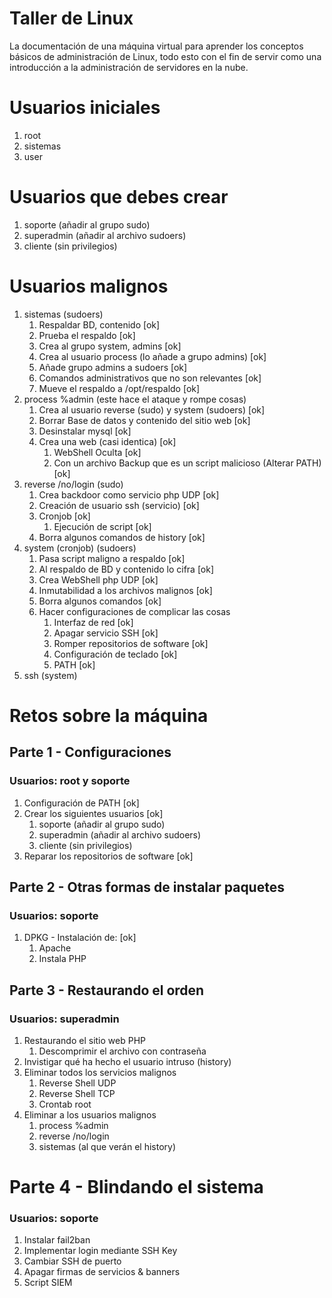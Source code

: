 # Taller de Linux
La documentación de una máquina virtual para aprender los conceptos básicos de administración de Linux, todo esto con el fin de servir como una introducción a la administración de servidores en la nube.

# Usuarios iniciales
1. root
1. sistemas
1. user

# Usuarios que debes crear
1. soporte (añadir al grupo sudo)
1. superadmin (añadir al archivo sudoers)
1. cliente (sin privilegios)

# Usuarios malignos
1. sistemas (sudoers) 
	1. Respaldar BD, contenido [ok]
	1. Prueba el respaldo [ok]
	1. Crea al grupo system, admins [ok]
	1. Crea al usuario process (lo añade a grupo admins) [ok]
	1. Añade grupo admins a sudoers [ok]
	1. Comandos administrativos que no son relevantes [ok]
	1. Mueve el respaldo a /opt/respaldo [ok]
1. process %admin (este hace el ataque y rompe cosas)
	1. Crea al usuario reverse (sudo) y system (sudoers) [ok]
	1. Borrar Base de datos y contenido del sitio web [ok]
	1. Desinstalar mysql  [ok]
	1. Crea una web (casi identica) [ok]
		1. WebShell Oculta [ok]
		1. Con un archivo Backup que es un script malicioso (Alterar PATH) [ok]
1. reverse /no/login (sudo)
	1. Crea backdoor como servicio php UDP [ok]
	1. Creación de usuario ssh (servicio) [ok]
	1. Cronjob [ok]
		1. Ejecución de script [ok]
	1. Borra algunos comandos de history [ok]
1. system (cronjob) (sudoers)
	1. Pasa script maligno a respaldo [ok]
	1. Al respaldo de BD y contenido lo cifra [ok]
	1. Crea WebShell php UDP [ok]
	1. Inmutabilidad a los archivos malignos [ok]
	1. Borra algunos comandos [ok]
	1. Hacer configuraciones de complicar las cosas
		1. Interfaz de red [ok]
		1. Apagar servicio SSH [ok]
		1. Romper repositorios de software [ok]
		1. Configuración de teclado [ok]
		1. PATH [ok]
1. ssh (system)

# Retos sobre la máquina

## Parte 1 - Configuraciones 
### Usuarios: root y soporte
1. Configuración de PATH [ok]
1. Crear los siguientes usuarios [ok]
	1. soporte (añadir al grupo sudo)
	1. superadmin (añadir al archivo sudoers)
	1. cliente (sin privilegios)
1. Reparar los repositorios de software [ok]

## Parte 2 - Otras formas de instalar paquetes
### Usuarios: soporte
1. DPKG - Instalación de: [ok]
	1. Apache
	1. Instala PHP

## Parte 3 - Restaurando el orden
### Usuarios: superadmin
1. Restaurando el sitio web PHP
	1. Descomprimir el archivo con contraseña
1. Invistigar qué ha hecho el usuario intruso (history)
1. Eliminar todos los servicios malignos
	1. Reverse Shell UDP
	1. Reverse Shell TCP
	1. Crontab root
1. Eliminar a los usuarios malignos
	1. process %admin
	1. reverse /no/login
	1. sistemas (al que verán el history)

# Parte 4 - Blindando el sistema
### Usuarios: soporte
1. Instalar fail2ban
1. Implementar login mediante SSH Key
1. Cambiar SSH de puerto
1. Apagar firmas de servicios & banners
1. Script SIEM
